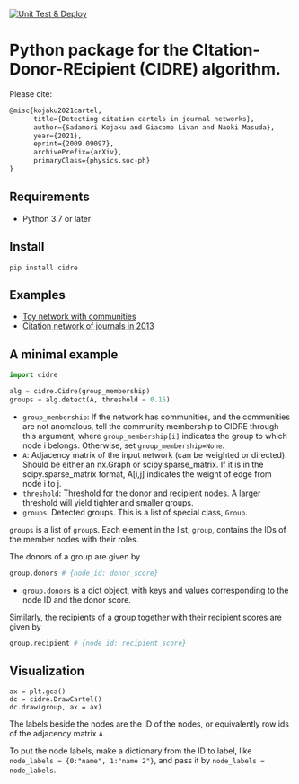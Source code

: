 [![Unit Test & Deploy](https://github.com/skojaku/cidre/actions/workflows/main.yml/badge.svg)](https://github.com/skojaku/cidre/actions/workflows/main.yml)
# Python package for the CItation-Donor-REcipient (CIDRE) algorithm.

Please cite:

```latex
@misc{kojaku2021cartel,
      title={Detecting citation cartels in journal networks}, 
      author={Sadamori Kojaku and Giacomo Livan and Naoki Masuda},
      year={2021},
      eprint={2009.09097},
      archivePrefix={arXiv},
      primaryClass={physics.soc-ph}
}
```

## Requirements
- Python 3.7 or later

## Install

```
pip install cidre
```

## Examples
- [Toy network with communities](examples/example.ipynb)
- [Citation network of journals in 2013](examples/example2.ipynb)

## A minimal example

```python
import cidre

alg = cidre.Cidre(group_membership)
groups = alg.detect(A, threshold = 0.15)
```
- `group_membership`: If the network has communities, and the communities are not anomalous, tell the community membership to CIDRE through this argument, where `group_membership[i]` indicates the group to which node i belongs. Otherwise, set `group_membership=None`.
- `A`: Adjacency matrix of the input network (can be weighted or directed). Should be either an nx.Graph or scipy.sparse_matrix. If it is in the scipy.sparse_matrix format, A[i,j] indicates the weight of edge from node i to j.
- `threshold`: Threshold for the donor and recipient nodes. A larger threshold will yield tighter and smaller groups.
- `groups`: Detected groups. This is a list of special class, `Group`.

`groups` is a list of `group`s. Each element in the list, `group`, contains the IDs of the member nodes with their roles. 

The donors of a group are given by
```python
group.donors # {node_id: donor_score}
```
- `group.donors` is a dict object, with keys and values corresponding to the node ID and the donor score.

Similarly, the recipients of a group together with their recipient scores are given by
```python
group.recipient # {node_id: recipient_score}
```

## Visualization

```
ax = plt.gca()
dc = cidre.DrawCartel()
dc.draw(group, ax = ax)
```

The labels beside the nodes are the ID of the nodes, or equivalently row ids of the adjacency matrix `A`.

To put the node labels, make a dictionary from the ID to label, like `node_labels = {0:"name", 1:"name 2"}`, and pass it by `node_labels = node_labels`.

